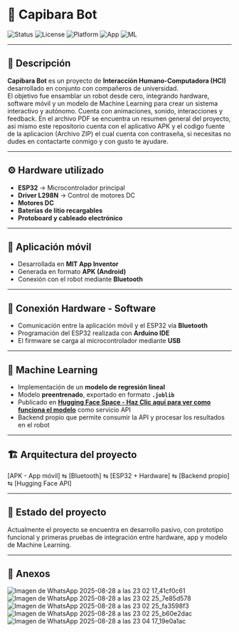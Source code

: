 # 🐹 Capibara Bot

![Status](https://img.shields.io/badge/status-in%20progress-yellow)
![License](https://img.shields.io/badge/license-MIT-blue)
![Platform](https://img.shields.io/badge/platform-ESP32-orange)
![App](https://img.shields.io/badge/app-Android-green)
![ML](https://img.shields.io/badge/Machine%20Learning-enabled-purple)

---

## 📖 Descripción

**Capibara Bot** es un proyecto de **Interacción Humano-Computadora (HCI)** desarrollado en conjunto con compañeros de universidad.  
El objetivo fue ensamblar un robot desde cero, integrando hardware, software móvil y un modelo de Machine Learning para crear un sistema interactivo y autónomo. Cuenta con animaciones, sonido, interacciones y feedback. En el archivo PDF se encuentra un resumen general del proyecto, asi mismo este repositorio cuenta con el aplicativo APK y el codigo fuente de la aplicacion (Archivo ZIP) el cual cuenta con contraseña, si necesitas no dudes en contactarte conmigo y con gusto te ayudare.

---

## ⚙️ Hardware utilizado

- **ESP32** → Microcontrolador principal  
- **Driver L298N** → Control de motores DC  
- **Motores DC**  
- **Baterías de litio recargables**  
- **Protoboard y cableado electrónico**  

---

## 📱 Aplicación móvil

- Desarrollada en **MIT App Inventor**  
- Generada en formato **APK (Android)**  
- Conexión con el robot mediante **Bluetooth**  

---

## 🔗 Conexión Hardware - Software

- Comunicación entre la aplicación móvil y el ESP32 vía **Bluetooth**  
- Programación del ESP32 realizada con **Arduino IDE**  
- El firmware se carga al microcontrolador mediante **USB**  

---

## 🤖 Machine Learning

- Implementación de un **modelo de regresión lineal**  
- Modelo **preentrenado**, exportado en formato **`.joblib`**  
- Publicado en **[Hugging Face Space - Haz Clic aquí para ver como funciona el modelo](https://huggingface.co/spaces/cristiandiaz2403/CapibaraModel)** como servicio API  
- Backend propio que permite consumir la API y procesar los resultados en el robot  

---

## 🏗️ Arquitectura del proyecto

[APK - App móvil] ⇆ [Bluetooth] ⇆ [ESP32 + Hardware] ⇆ [Backend propio] ⇆ [Hugging Face API]

---

## 🚀 Estado del proyecto

Actualmente el proyecto se encuentra en desarrollo pasivo, con prototipo funcional y primeras pruebas de integración entre hardware, app y modelo de Machine Learning.  

---

## 📎 Anexos
![Imagen de WhatsApp 2025-08-28 a las 23 02 17_41cf0c61](https://github.com/user-attachments/assets/56e5a864-d239-4ce2-9613-38d1947be270)
![Imagen de WhatsApp 2025-08-28 a las 23 02 25_7e85d578](https://github.com/user-attachments/assets/d1caeb2c-13ea-4384-82fb-9cd66bf26bf1)
![Imagen de WhatsApp 2025-08-28 a las 23 02 25_fa3598f3](https://github.com/user-attachments/assets/3904aec3-5be0-4c4b-8ed2-2c11ea43b551)
![Imagen de WhatsApp 2025-08-28 a las 23 02 25_b60e2dac](https://github.com/user-attachments/assets/b873e5c0-1589-4a6a-9649-c148c2d668e4)
![Imagen de WhatsApp 2025-08-28 a las 23 04 17_19e0a1ac](https://github.com/user-attachments/assets/c24038ba-4923-4c34-9566-3cb87972857b)





